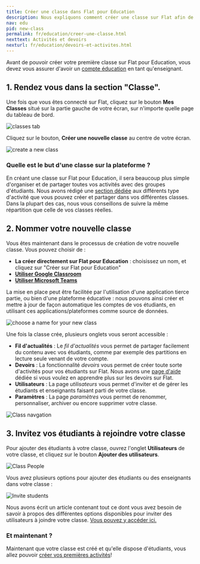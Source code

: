```yaml
---
title: Créer une classe dans Flat pour Education
description: Nous expliquons comment créer une classe sur Flat afin de pouvoir y reunir vos étudiants et démarrer vos premières activités
nav: edu
pid: new-class
permalink: fr/education/creer-une-classe.html
nexttext: Activités et devoirs
nexturl: fr/education/devoirs-et-activites.html
---
```


Avant de pouvoir créer votre première classe sur Flat pour Education, vous devez vous assurer d'avoir un [compte éducation](https://flat.io/edu) en tant qu'enseignant.

## 1. Rendez vous dans la section "Classe".

Une fois que vous êtes connecté sur Flat, cliquez sur le bouton **Mes Classes** situé sur la partie gauche de votre écran, sur n'importe quelle page du tableau de bord.

![classes tab](/help/assets/img/edu/classes-tab.png)

Cliquez sur le bouton, **Créer une nouvelle classe** au centre de votre écran.

![create a new class](/help/assets/img/edu/create-class.png)

### Quelle est le but d'une classe sur la plateforme ?

En créant une classe sur Flat pour Education, il sera beaucoup plus simple d'organiser et de partager toutes vos activités avec des groupes d'étudiants. Nous avons rédigé une [section dédiée](/help/en/education/devoirs-et-activites.html) aux différents type d'activité que vous pouvez créer et partager dans vos différentes classes.
Dans la plupart des cas, nous vous conseillons de suivre la même répartition que celle de vos classes réelles.

## 2. Nommer votre nouvelle classe
Vous êtes maintenant dans le processus de création de votre nouvelle classe. Vous pouvez choisir de :
  * **La créer directement sur Flat pour Education** : choisissez un nom, et cliquez sur "Créer sur Flat pour Education"
  * **[Utiliser Google Classroom](/help/en/education/google-classroom/setup-course.html)**
  * **[Utiliser Microsoft Teams](/help/en/education/microsoft-teams/setup-course.html)**

La mise en place peut être facilitée par l'utilisation d'une application tierce partie, ou bien d'une plateforme éducative : nous pouvons ainsi créer et mettre à jour de façon automatique les comptes de vos étudiants, en utilisant ces applications/plateformes comme source de données. 

![choose a name for your new class](/help/assets/img/edu/create-class-landing.png)

Une fois la classe crée, plusieurs onglets vous seront accessible : 

* **Fil d'actualités** : Le *fil d'actualités* vous permet de partager facilement du contenu avec vos étudiants, comme par exemple des partitions en lecture seule venant de votre compte. 
* **Devoirs** : La fonctionnalité *devoirs* vous permet de créer toute sorte d'activités pour vos étudiants sur Flat. Nous avons une [page d'aide](/help/fr/education/devoirs-et-activites.html) dédiée si vous voulez en apprendre plus sur les devoirs sur Flat. 
* **Utilisateurs** : La page *utilisateurs* vous permet d'inviter et de gérer les étudiants et enseignants faisant parti de votre classe. 
* **Paramètres** : La page *paramètres* vous permet de renommer, personnaliser, archiver ou encore supprimer votre classe. 

![Class navgation](/help/assets/img/edu/class-empty-tabs.png)

## 3. Invitez vos étudiants à rejoindre votre classe

Pour ajouter des étudiants à votre classe, ouvrez l'onglet **Utilisateurs** de votre classe, et cliquez sur le bouton **Ajouter des utilisateurs**. 

![Class People](/help/assets/img/edu/class-people-tab-empty.png)

Vous avez plusieurs options pour ajouter des étudiants ou des enseignants dans votre classe : 

![Invite students](/help/assets/img/edu/class-add-people-manual.png)

Nous avons écrit un article contenant tout ce dont vous avez besoin de savoir à propos des différentes options disponibles pour inviter des utilisateurs à joindre votre classe. [Vous pouvez y accéder ici. ](/help/fr/education/inviter-des-etudiants.html)

### Et maintenant ?

Maintenant que votre classe est créé et qu'elle dispose d'étudiants, vous allez pouvoir [créer vos premières activités](/help/fr/education/devoirs-et-activites.html)!